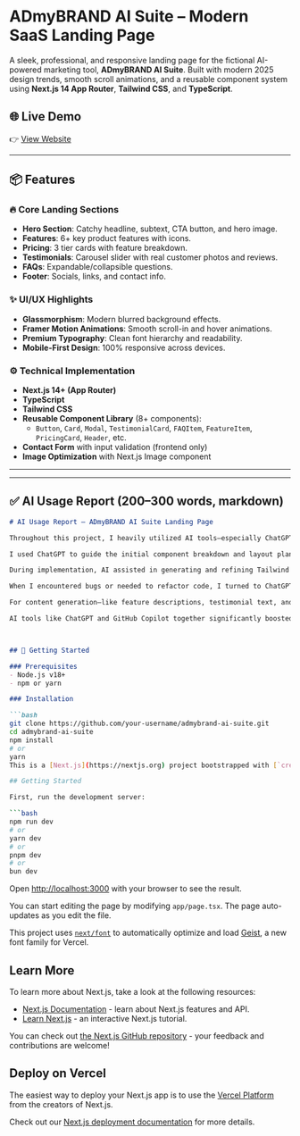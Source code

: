# ADmyBRAND AI Suite – Modern SaaS Landing Page

A sleek, professional, and responsive landing page for the fictional AI-powered marketing tool, **ADmyBRAND AI Suite**. Built with modern 2025 design trends, smooth scroll animations, and a reusable component system using **Next.js 14 App Router**, **Tailwind CSS**, and **TypeScript**.

## 🌐 Live Demo
👉 [View Website](https://ai-iota-liard.vercel.app)

---

## 📦 Features

### 🔥 Core Landing Sections
- **Hero Section**: Catchy headline, subtext, CTA button, and hero image.
- **Features**: 6+ key product features with icons.
- **Pricing**: 3 tier cards with feature breakdown.
- **Testimonials**: Carousel slider with real customer photos and reviews.
- **FAQs**: Expandable/collapsible questions.
- **Footer**: Socials, links, and contact info.

### ✨ UI/UX Highlights
- **Glassmorphism**: Modern blurred background effects.
- **Framer Motion Animations**: Smooth scroll-in and hover animations.
- **Premium Typography**: Clean font hierarchy and readability.
- **Mobile-First Design**: 100% responsive across devices.

### ⚙️ Technical Implementation
- **Next.js 14+ (App Router)**
- **TypeScript**
- **Tailwind CSS**
- **Reusable Component Library** (8+ components):
  - `Button`, `Card`, `Modal`, `TestimonialCard`, `FAQItem`, `FeatureItem`, `PricingCard`, `Header`, etc.
- **Contact Form** with input validation (frontend only)
- **Image Optimization** with Next.js Image component

---




---

## ✅ AI Usage Report (200–300 words, markdown)

```markdown
# AI Usage Report – ADmyBRAND AI Suite Landing Page

Throughout this project, I heavily utilized AI tools—especially ChatGPT 4—to plan, design, and implement the landing page for ADmyBRAND AI Suite. The goal was to create a modern, professional SaaS UI with 2025 design trends, and AI helped me achieve that faster and more effectively.

I used ChatGPT to guide the initial component breakdown and layout planning based on common SaaS patterns. It helped me decide on sections like Hero, Features, Pricing, Testimonials, FAQs, and Footer, along with ideas for reusable UI components like Button, Card, Modal, and FAQItem.

During implementation, AI assisted in generating and refining Tailwind CSS utility class combinations for glassmorphism effects, responsive design, and smooth hover and scroll animations using Framer Motion. I also got help from ChatGPT in structuring TypeScript component props and handling form validation logic.

When I encountered bugs or needed to refactor code, I turned to ChatGPT for TypeScript error resolution, accessibility suggestions (like proper HTML roles and labels), and code organization tips.

For content generation—like feature descriptions, testimonial text, and FAQ wording—I used AI to generate compelling, realistic copy with a professional tone.

AI tools like ChatGPT and GitHub Copilot together significantly boosted my productivity, creativity, and code quality, helping me deliver a polished UI in a shorter time frame while learning best practices in modern frontend development.



## 🚀 Getting Started

### Prerequisites
- Node.js v18+
- npm or yarn

### Installation

```bash
git clone https://github.com/your-username/admybrand-ai-suite.git
cd admybrand-ai-suite
npm install
# or
yarn
This is a [Next.js](https://nextjs.org) project bootstrapped with [`create-next-app`](https://nextjs.org/docs/app/api-reference/cli/create-next-app).

## Getting Started

First, run the development server:

```bash
npm run dev
# or
yarn dev
# or
pnpm dev
# or
bun dev
```

Open [http://localhost:3000](http://localhost:3000) with your browser to see the result.

You can start editing the page by modifying `app/page.tsx`. The page auto-updates as you edit the file.

This project uses [`next/font`](https://nextjs.org/docs/app/building-your-application/optimizing/fonts) to automatically optimize and load [Geist](https://vercel.com/font), a new font family for Vercel.

## Learn More

To learn more about Next.js, take a look at the following resources:

- [Next.js Documentation](https://nextjs.org/docs) - learn about Next.js features and API.
- [Learn Next.js](https://nextjs.org/learn) - an interactive Next.js tutorial.

You can check out [the Next.js GitHub repository](https://github.com/vercel/next.js) - your feedback and contributions are welcome!

## Deploy on Vercel

The easiest way to deploy your Next.js app is to use the [Vercel Platform](https://vercel.com/new?utm_medium=default-template&filter=next.js&utm_source=create-next-app&utm_campaign=create-next-app-readme) from the creators of Next.js.

Check out our [Next.js deployment documentation](https://nextjs.org/docs/app/building-your-application/deploying) for more details.
